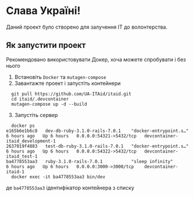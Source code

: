 # Слава Україні!

Даний проект було створено для залучення IT до волонтерства.

## Як запустити проект

Рекомендовано використовувати Докер, хоча можете спробувати і без нього

1. Встановіть `Docker` та `mutagen-compose`
2. Завантажте проект і запустіть контейнери
```shell
  git pull https://github.com/UA-ITAid/itaid.git
  cd itaid/.devcontainer
  mutagen-compose up -d --build
```
3. Запустіть сервер
```shell
  docker ps
e165b6e1b6c8   dev-db-ruby-3.1.0-rails-7.0.1    "docker-entrypoint.s…"   6 hours ago   Up 6 hours   0.0.0.0:54321->5432/tcp   devcontainer-itaid_development-1
2637019f4883   test-db-ruby-3.1.0-rails-7.0.1   "docker-entrypoint.s…"   6 hours ago   Up 6 hours   0.0.0.0:54322->5432/tcp   devcontainer-itaid_test-1
ba4778553aa3   ruby-3.1.0-rails-7.0.1           "sleep infinity"         6 hours ago   Up 6 hours   0.0.0.0:3000->3000/tcp    devcontainer-itaid-1
  docker exec -it ba4778553aa3 bin/dev
```
де `ba4778553aa3` ідентифікатор контейнера з списку
